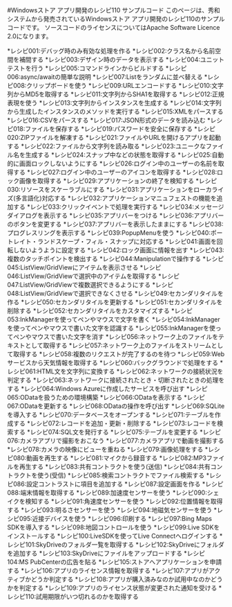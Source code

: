 #Windowsストア アプリ開発のレシピ110 サンプルコード
このページは、秀和システムから発売されているWindowsストア アプリ開発のレシピ110のサンプルコードです。
ソースコードのライセンスについてはApache Software Licence 2.0になります。


*レシピ001:デバッグ時のみ有効な処理を作る
*レシピ002:クラス名から名前空間を補間する
*レシピ003:デザイン時のデータを表示する
*レシピ004:ユニットテストを行う
*レシピ005:コマンドラインからビルドする
*レシピ006:async/awaitの簡単な説明
*レシピ007:List<T>をランダムに並べ替える
*レシピ008:クリップボードを使う
*レシピ009:URLエンコードする
*レシピ010:文字列からMD5を取得する
*レシピ011:文字列からSHA1を取得する
*レシピ012:正規表現を使う
*レシピ013:文字列からインスタンスを生成する
*レシピ014:文字列から生成したインスタンスのメソッドを実行する
*レシピ015:XMLをパースする
*レシピ016:CSVをパースする
*レシピ017:JSON形式のデータを読み込む
*レシピ018:ファイルを保存する
*レシピ019:パスワードを安全に保存する
*レシピ020:ZIPファイルを解凍する
*レシピ021:ファイルやURLを開けるアプリを起動する
*レシピ022:ファイルから文字列を読み取る
*レシピ023:ユニークなファイル名を生成する
*レシピ024:スナップ中などの状態を取得する
*レシピ025:自動的に画面ロックしないようにする
*レシピ026:ログイン中のユーザーの名前を取得する
*レシピ027:ログイン中のユーザーのアイコンを取得する
*レシピ028:ロック画像を取得する
*レシピ029:アプリケーションの終了を検知する
*レシピ030:リソースをスケーラブルにする
*レシピ031:アプリケーションをローカライズ(多言語化)対応する
*レシピ032:アプリケーションマニュフェストの機能を追加する
*レシピ033:クリックイベントで処理を実行する
*レシピ034:メッセージダイアログを表示する
*レシピ035:アプリバーをつける
*レシピ036:アプリバーのボタンを変更する
*レシピ037:アプリバーを表示したままにする
*レシピ038:プログレスリングを表示する
*レシピ039:PopupMenuを使う
*レシピ040:ポートレイト・ランドスケープ・フィル・スナップに対応する
*レシピ041:画面を回転しないようように設定する
*レシピ042:ロック画面に情報を出す
*レシピ043:複数のタッチポイントを検出する
*レシピ044:Manipulationで操作する
*レシピ045:ListView/GridViewにアイテムを表示させる
*レシピ046:ListView/GridViewで選択中のアイテムを取得する
*レシピ047:ListView/GridViewで複数選択できるようにする
*レシピ048:ListView/GridViewで選択できなくさせる
*レシピ049:セカンダリタイルを作る
*レシピ050:セカンダリタイルを更新する
*レシピ051:セカンダリタイルを削除する
*レシピ052:セカンダリタイルをカスタマイズする
*レシピ053:InkManagerを使ってペンやマウスで文字を書く
*レシピ054:InkManagerを使ってペンやマウスで書いた文字を認識する
*レシピ055:InkManagerを使ってペンやマウスで書いた文字を消す
*レシピ056:ネットワーク上のファイルをテキストとして取得する
*レシピ057:ネットワーク上のファイルをストリームとして取得する
*レシピ058:複数のリクエストが完了するのを待つ
*レシピ059:Webサービスから天気情報を取得する
*レシピ060:バックグラウンドで処理をする
*レシピ061:HTML文を文字列に変換する
*レシピ062:ネットワークの接続状況を判定する
*レシピ063:ネットワークに接続されたとき・切断されたときの処理をする
*レシピ064:Windows Azureに作成したサービスを呼び出す
*レシピ065:ODataを扱うための環境構築
*レシピ066:ODataを表示する
*レシピ067:ODataを更新する
*レシピ068:ODataの操作を呼び出す
*レシピ069:SQLiteを導入する
*レシピ070:データベースをオープンする
*レシピ071:テーブルを作成する
*レシピ072:レコードを追加・更新・削除する
*レシピ073:レコードを検索する
*レシピ074:SQL文を発行する
*レシピ075:テーブルを変更する
*レシピ076:カメラアプリで撮影をおこなう
*レシピ077:カメラアプリで動画を撮影する
*レシピ078:カメラの映像にビューを重ねる
*レシピ079:画像処理をする
*レシピ080:動画を再生する
*レシピ081:マイクから録音する
*レシピ082:MP3ファイルを再生する
*レシピ083:共有コントラクトを使う(送信)
*レシピ084:共有コントラクトを使う(受信)
*レシピ085:検索コントラクトでファイル検索する
*レシピ086:設定コントラストに項目を追加する
*レシピ087:設定画面を作る
*レシピ088:端末情報を取得する
*レシピ089:加速度センサーを使う
*レシピ090:シェイクを検知する
*レシピ091:角速度センサーを使う
*レシピ092:位置情報を取得する
*レシピ093:明るさセンサーを使う
*レシピ094:地磁気センサーを使う
*レシピ095:近接デバイスを使う
*レシピ096:印刷する
*レシピ097:Bing Maps SDKを導入する
*レシピ098:地図コントロールを使う
*レシピ099:Live SDKをインストールする
*レシピ100:LiveSDKを使ってLive Connectへログインする
*レシピ101:SkyDriveのフォルダ一覧を取得する
*レシピ102:SkyDriveにフォルダを追加する
*レシピ103:SkyDriveにファイルをアップロードする
*レシピ104:MS PubCenterの広告を貼る
*レシピ105:ストアへアプリケーションを申請する
*レシピ106:アプリのライセンス情報を取得する
*レシピ107:アプリがアクティブかどうか判定する
*レシピ108:アプリが購入済みなのか試用中なのかどうかを判定する
*レシピ109:アプリのライセンス状態が変更された通知を受ける
*レシピ110:試用期限がいつ切れるのかを取得する
